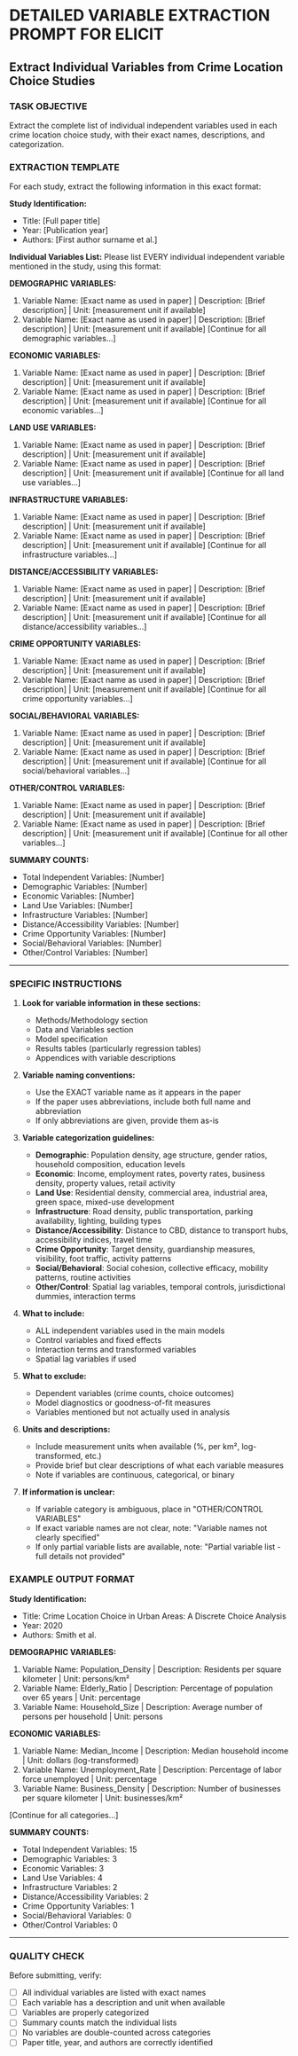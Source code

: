 # DETAILED VARIABLE EXTRACTION PROMPT FOR ELICIT
## Extract Individual Variables from Crime Location Choice Studies

### TASK OBJECTIVE
Extract the complete list of individual independent variables used in each crime location choice study, with their exact names, descriptions, and categorization.

### EXTRACTION TEMPLATE
For each study, extract the following information in this exact format:

**Study Identification:**
- Title: [Full paper title]
- Year: [Publication year]
- Authors: [First author surname et al.]

**Individual Variables List:**
Please list EVERY individual independent variable mentioned in the study, using this format:

**DEMOGRAPHIC VARIABLES:**
1. Variable Name: [Exact name as used in paper] | Description: [Brief description] | Unit: [measurement unit if available]
2. Variable Name: [Exact name as used in paper] | Description: [Brief description] | Unit: [measurement unit if available]
[Continue for all demographic variables...]

**ECONOMIC VARIABLES:**
1. Variable Name: [Exact name as used in paper] | Description: [Brief description] | Unit: [measurement unit if available]
2. Variable Name: [Exact name as used in paper] | Description: [Brief description] | Unit: [measurement unit if available]
[Continue for all economic variables...]

**LAND USE VARIABLES:**
1. Variable Name: [Exact name as used in paper] | Description: [Brief description] | Unit: [measurement unit if available]
2. Variable Name: [Exact name as used in paper] | Description: [Brief description] | Unit: [measurement unit if available]
[Continue for all land use variables...]

**INFRASTRUCTURE VARIABLES:**
1. Variable Name: [Exact name as used in paper] | Description: [Brief description] | Unit: [measurement unit if available]
2. Variable Name: [Exact name as used in paper] | Description: [Brief description] | Unit: [measurement unit if available]
[Continue for all infrastructure variables...]

**DISTANCE/ACCESSIBILITY VARIABLES:**
1. Variable Name: [Exact name as used in paper] | Description: [Brief description] | Unit: [measurement unit if available]
2. Variable Name: [Exact name as used in paper] | Description: [Brief description] | Unit: [measurement unit if available]
[Continue for all distance/accessibility variables...]

**CRIME OPPORTUNITY VARIABLES:**
1. Variable Name: [Exact name as used in paper] | Description: [Brief description] | Unit: [measurement unit if available]
2. Variable Name: [Exact name as used in paper] | Description: [Brief description] | Unit: [measurement unit if available]
[Continue for all crime opportunity variables...]

**SOCIAL/BEHAVIORAL VARIABLES:**
1. Variable Name: [Exact name as used in paper] | Description: [Brief description] | Unit: [measurement unit if available]
2. Variable Name: [Exact name as used in paper] | Description: [Brief description] | Unit: [measurement unit if available]
[Continue for all social/behavioral variables...]

**OTHER/CONTROL VARIABLES:**
1. Variable Name: [Exact name as used in paper] | Description: [Brief description] | Unit: [measurement unit if available]
2. Variable Name: [Exact name as used in paper] | Description: [Brief description] | Unit: [measurement unit if available]
[Continue for all other variables...]

**SUMMARY COUNTS:**
- Total Independent Variables: [Number]
- Demographic Variables: [Number]
- Economic Variables: [Number]
- Land Use Variables: [Number]
- Infrastructure Variables: [Number]
- Distance/Accessibility Variables: [Number]
- Crime Opportunity Variables: [Number]
- Social/Behavioral Variables: [Number]
- Other/Control Variables: [Number]

---

### SPECIFIC INSTRUCTIONS

1. **Look for variable information in these sections:**
   - Methods/Methodology section
   - Data and Variables section
   - Model specification
   - Results tables (particularly regression tables)
   - Appendices with variable descriptions

2. **Variable naming conventions:**
   - Use the EXACT variable name as it appears in the paper
   - If the paper uses abbreviations, include both full name and abbreviation
   - If only abbreviations are given, provide them as-is

3. **Variable categorization guidelines:**
   - **Demographic**: Population density, age structure, gender ratios, household composition, education levels
   - **Economic**: Income, employment rates, poverty rates, business density, property values, retail activity
   - **Land Use**: Residential density, commercial area, industrial area, green space, mixed-use development
   - **Infrastructure**: Road density, public transportation, parking availability, lighting, building types
   - **Distance/Accessibility**: Distance to CBD, distance to transport hubs, accessibility indices, travel time
   - **Crime Opportunity**: Target density, guardianship measures, visibility, foot traffic, activity patterns
   - **Social/Behavioral**: Social cohesion, collective efficacy, mobility patterns, routine activities
   - **Other/Control**: Spatial lag variables, temporal controls, jurisdictional dummies, interaction terms

4. **What to include:**
   - ALL independent variables used in the main models
   - Control variables and fixed effects
   - Interaction terms and transformed variables
   - Spatial lag variables if used

5. **What to exclude:**
   - Dependent variables (crime counts, choice outcomes)
   - Model diagnostics or goodness-of-fit measures
   - Variables mentioned but not actually used in analysis

6. **Units and descriptions:**
   - Include measurement units when available (%, per km², log-transformed, etc.)
   - Provide brief but clear descriptions of what each variable measures
   - Note if variables are continuous, categorical, or binary

7. **If information is unclear:**
   - If variable category is ambiguous, place in "OTHER/CONTROL VARIABLES"
   - If exact variable names are not clear, note: "Variable names not clearly specified"
   - If only partial variable lists are available, note: "Partial variable list - full details not provided"

### EXAMPLE OUTPUT FORMAT

**Study Identification:**
- Title: Crime Location Choice in Urban Areas: A Discrete Choice Analysis
- Year: 2020
- Authors: Smith et al.

**DEMOGRAPHIC VARIABLES:**
1. Variable Name: Population_Density | Description: Residents per square kilometer | Unit: persons/km²
2. Variable Name: Elderly_Ratio | Description: Percentage of population over 65 years | Unit: percentage
3. Variable Name: Household_Size | Description: Average number of persons per household | Unit: persons

**ECONOMIC VARIABLES:**
1. Variable Name: Median_Income | Description: Median household income | Unit: dollars (log-transformed)
2. Variable Name: Unemployment_Rate | Description: Percentage of labor force unemployed | Unit: percentage
3. Variable Name: Business_Density | Description: Number of businesses per square kilometer | Unit: businesses/km²

[Continue for all categories...]

**SUMMARY COUNTS:**
- Total Independent Variables: 15
- Demographic Variables: 3
- Economic Variables: 3
- Land Use Variables: 4
- Infrastructure Variables: 2
- Distance/Accessibility Variables: 2
- Crime Opportunity Variables: 1
- Social/Behavioral Variables: 0
- Other/Control Variables: 0

---

### QUALITY CHECK
Before submitting, verify:
- [ ] All individual variables are listed with exact names
- [ ] Each variable has a description and unit when available
- [ ] Variables are properly categorized
- [ ] Summary counts match the individual lists
- [ ] No variables are double-counted across categories
- [ ] Paper title, year, and authors are correctly identified
